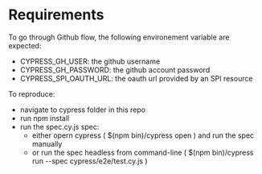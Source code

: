 # Requirements

To go through Github flow, the following environement variable are expected: 
- CYPRESS_GH_USER: the github username
- CYPRESS_GH_PASSWORD: the github account password 
- CYPRESS_SPI_OAUTH_URL: the oauth url provided by an SPI resource

To reproduce:

- navigate to cypress folder in this repo
- run npm install
- run the spec.cy.js spec:
  - either opern cypress ( $(npm bin)/cypress open ) and run the spec manually 
  - or run the spec headless from command-line ( $(npm bin)/cypress run --spec cypress/e2e/test.cy.js )
